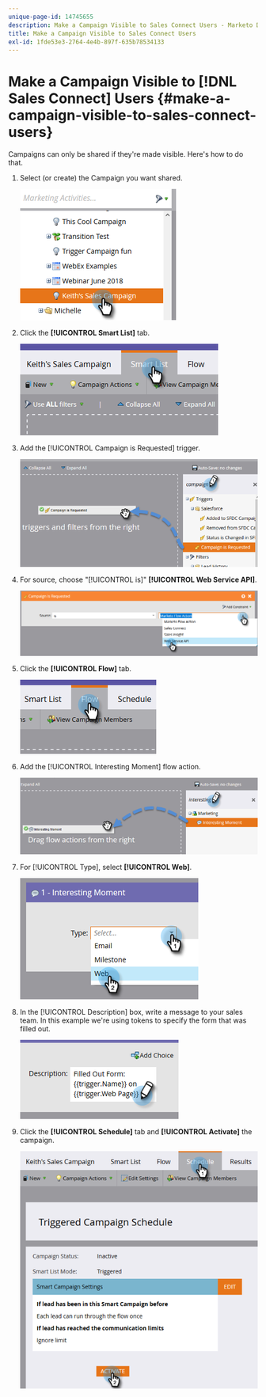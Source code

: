 ```yaml
---
unique-page-id: 14745655
description: Make a Campaign Visible to Sales Connect Users - Marketo Docs - Product Documentation
title: Make a Campaign Visible to Sales Connect Users
exl-id: 1fde53e3-2764-4e4b-897f-635b78534133
---
```

# Make a Campaign Visible to [!DNL Sales Connect] Users {#make-a-campaign-visible-to-sales-connect-users}

Campaigns can only be shared if they're made visible. Here's how to do that.

1. Select (or create) the Campaign you want shared.

   ![](assets/one.png)

1. Click the **[!UICONTROL Smart List]** tab.

   ![](assets/two.png)

1. Add the [!UICONTROL Campaign is Requested] trigger.

   ![](assets/three.png)

1. For source, choose "[!UICONTROL is]" **[!UICONTROL Web Service API]**.

   ![](assets/4.png)

1. Click the **[!UICONTROL Flow]** tab.

   ![](assets/five.png)

1. Add the [!UICONTROL Interesting Moment] flow action.

   ![](assets/six.png)

1. For [!UICONTROL Type], select **[!UICONTROL Web]**.

   ![](assets/seven.png)

1. In the [!UICONTROL Description] box, write a message to your sales team. In this example we're using tokens to specify the form that was filled out.

   ![](assets/eight.png)

1. Click the **[!UICONTROL Schedule]** tab and **[!UICONTROL Activate]** the campaign.

   ![](assets/nine.png)
